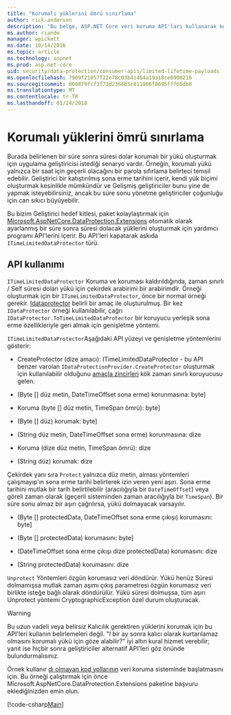 ```yaml
---
title: "Korumalı yüklerini ömrü sınırlama"
author: rick-anderson
description: "Bu belge, ASP.NET Core veri koruma API'ları kullanarak korumalı bir yükü ömrü sınırlamak açıklanmaktadır."
ms.author: riande
manager: wpickett
ms.date: 10/14/2016
ms.topic: article
ms.technology: aspnet
ms.prod: asp.net-core
uid: security/data-protection/consumer-apis/limited-lifetime-payloads
ms.openlocfilehash: 7909f21057f22e78c03b41464a19a18ce0908216
ms.sourcegitcommit: 060879fcf3f73d2366b5c811986f8695fff65db8
ms.translationtype: MT
ms.contentlocale: tr-TR
ms.lasthandoff: 01/24/2018
---
```

# <a name="limiting-the-lifetime-of-protected-payloads"></a>Korumalı yüklerini ömrü sınırlama

Burada belirlenen bir süre sonra süresi dolar korumalı bir yükü oluşturmak için uygulama geliştiricisi istediği senaryo vardır. Örneğin, korumalı yükü yalnızca bir saat için geçerli olacağını bir parola sıfırlama belirteci temsil edebilir. Geliştirici bir katıştırılmış sona erme tarihini içerir, kendi yük biçimi oluşturmak kesinlikle mümkündür ve Gelişmiş geliştiriciler bunu yine de yapmak isteyebilirsiniz, ancak bu süre sonu yönetme geliştiriciler çoğunluğu için can sıkıcı büyüyebilir.

Bu bizim Geliştirici hedef kitlesi, paket kolaylaştırmak için [Microsoft.AspNetCore.DataProtection.Extensions](https://www.nuget.org/packages/Microsoft.AspNetCore.DataProtection.Extensions/) otomatik olarak ayarlanmış bir süre sonra süresi dolacak yüklerini oluşturmak için yardımcı programı API'lerini içerir. Bu API'leri kapatarak askıda `ITimeLimitedDataProtector` türü.

## <a name="api-usage"></a>API kullanımı

`ITimeLimitedDataProtector` Koruma ve koruması kaldırıldığında, zaman sınırlı / Self süresi dolan yükü için çekirdek arabirimi bir arabirimdir. Örneği oluşturmak için bir `ITimeLimitedDataProtector`, önce bir normal örneği gerekir. [Idataprotector](overview.md) belirli bir amaç ile oluşturulmuş. Bir kez `IDataProtector` örneği kullanılabilir, çağrı `IDataProtector.ToTimeLimitedDataProtector` bir koruyucu yerleşik sona erme özellikleriyle geri almak için genişletme yöntemi.

`ITimeLimitedDataProtector`Aşağıdaki API yüzeyi ve genişletme yöntemlerini gösterir:

* CreateProtector (dize amacı): ITimeLimitedDataProtector - bu API benzer varolan `IDataProtectionProvider.CreateProtector` oluşturmak için kullanılabilir olduğunu [amaçla zincirleri](purpose-strings.md) kök zaman sınırlı koruyucusu gelen.

* (Byte [] düz metin, DateTimeOffset sona erme) korunmasına: byte]

* Koruma (byte [] düz metin, TimeSpan ömrü): byte]

* (Byte [] düz) korumak: byte]

* (String düz metin, DateTimeOffset sona erme) korunmasına: dize

* Koruma (dize düz metin, TimeSpan ömrü): dize

* (String düz) korumak: dize

Çekirdek yanı sıra `Protect` yalnızca düz metin, alması yöntemleri çalışmayıp'ın sona erme tarihi belirterek izin veren yeni aşırı. Sona erme tarihini mutlak bir tarih belirtilebilir (aracılığıyla bir `DateTimeOffset`) veya göreli zaman olarak (geçerli sisteminden zaman aracılığıyla bir `TimeSpan`). Bir süre sonu almaz bir aşırı çağrılırsa, yükü dolmayacak varsayılır.

* (Byte [] protectedData, DateTimeOffset sona erme çıkışı) korumasını: byte]

* (Byte [] protectedData) korumasını: byte]

* (DateTimeOffset sona erme çıkışı dize protectedData) korumasını: dize

* (String protectedData) korumasını: dize

`Unprotect` Yöntemleri özgün korumasız veri döndürür. Yükü henüz Süresi dolmamışsa mutlak zaman aşımı çıkış parametresi özgün korumasız veri birlikte isteğe bağlı olarak döndürülür. Yükü süresi dolmuşsa, tüm aşırı Unprotect yöntemi CryptographicException özel durum oluşturacak.

>[!WARNING]
> Bu uzun vadeli veya belirsiz Kalıcılık gerektiren yüklerini korumak için bu API'leri kullanın belirlemeleri değil. "I bir ay sonra kalıcı olarak kurtarılamaz olmasını korumalı yükü için göze alabilir?" iyi altın kural hizmet verebilir; yanıt ise hiçbir sonra geliştiriciler alternatif API'leri göz önünde bulundurmalısınız.

Örnek kullanır [dı olmayan kod yollarının](../configuration/non-di-scenarios.md) veri koruma sisteminde başlatmasını için. Bu örneği çalıştırmak için önce Microsoft.AspNetCore.DataProtection.Extensions paketine başvuru eklediğinizden emin olun.

[!code-csharp[Main](limited-lifetime-payloads/samples/limitedlifetimepayloads.cs)]
